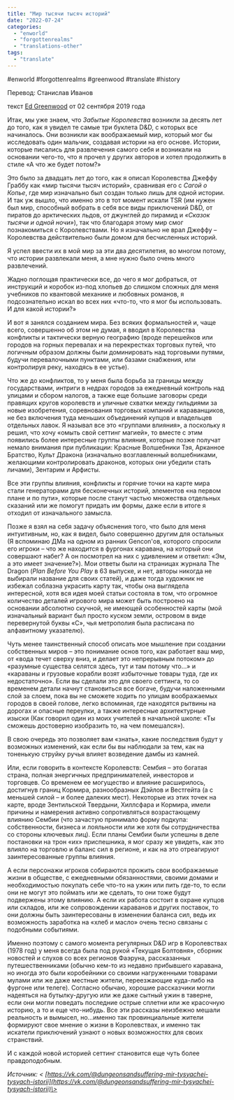 ```yaml
---
title: "Мир тысячи тысяч историй"
date: "2022-07-24"
categories: 
  - "enworld"
  - "forgottenrealms"
  - "translations-other"
tags: 
  - "translate"
---
```


#enworld #forgottenrealms #greenwood #translate #history

Перевод: Станислав Иванов

текст [Ed Greenwood](https://vk.com/away.php?to=https://www.enworld.org/forum/member.php?7010779-Ed-Greenwood&cc_key=) от 02 сентября 2019 года

Итак, мы уже знаем, что _Забытые Королевства_ возникли за десять лет до того, как я увидел те самые три буклета D&D, с которых все начиналось. Они возникли как воображаемый мир, который мог бы исследовать один мальчик, создавая истории на его основе. Истории, которые писались для развлечения самого себя и возникали на основании чего-то, что я прочел у других авторов и хотел продолжить в стиле «А что же будет потом?»

Это было за двадцать лет до того, как я описал Королевства Джеффу Граббу как «мир тысячи тысяч историй», сравнивая его с _Сагой о Копье_, где мир изначально был создан только лишь для одной истории. И так уж вышло, что именно это в тот момент искали TSR (им нужен был мир, способный вобрать в себя все виды приключений D&D, от пиратов до арктических льдов, от джунглей до пирамид и _«Сказок тысячи и одной ночи»_), так что благодаря этому мир смог познакомиться с Королевствами. Но я изначально не врал Джеффу – Королевства действительно были домом для бесчисленных историй.

Я успел ввести их в мой мир за эти два десятилетия, во многом потому, что истории развлекали меня, а мне нужно было очень много развлечений.

Жадно поглощая практически все, до чего я мог добраться, от инструкций и коробок из-под хлопьев до слишком сложных для меня учебников по квантовой механике и любовных романов, я подсознательно искал во всех них «что-то, что я мог бы использовать. И для какой истории?»

И вот я занялся созданием мира. Без всяких формальностей и, чаще всего, совершенно об этом не думая, я вводил в Королевства конфликты и тактически верную географию (вроде перешейков или городов на горных перевалах и на перекрестках торговых путей, что логичным образом должны были доминировать над торговыми путями, будучи перевалочными пунктами, или базами снабжения, или контролируя реку, находясь в ее устье).

Что же до конфликтов, то у меня была борьба за границы между государствами, интриги в недрах городов за ежедневный контроль над улицами и сбором налогов, а также еще большие заговоры среди правящих кругов королевств и уличные схватки между гильдиями за новые изобретения, соревнования торговых компаний и караванщиков, не без включения туда меньших объединений купцов и владельцев отдельных лавок. Я называл все это «группами влияния», а поскольку я решил, что хочу «омыть свой сеттинг магией», то вместе с этим появились более интересные группы влияния, которые позже получат немало внимания при публикации: Красные Волшебники Тэя, Арканное Братство, Культ Дракона (изначально возглавленный волшебниками, желающими контролировать драконов, которых они убедили стать личами), Зентарим и Арфисты.

Все эти группы влияния, конфликты и горячие точки на карте мира стали генераторами для бесконечных историй, элементов «на первом плане и по пути», которые после станут частью множества отдельных сказаний или же помогут придать им формы, даже если в итоге я отходил от изначального замысла.

Позже я взял на себя задачу объяснения того, что было для меня интуитивным, но, как я видел, было совершенно другим для остальных (Я вспоминаю ДМа на одном из ранних Gencon'ов, которого спросили его игроки – что же находится в фургонах каравана, на который они совершают набег? А он посмотрел на них с удивлением и ответил: «Эм, а это имеет значение?»). Мои ответы были на страницах журнала The Dragon (_Plan Before You Play_ в 63 выпуске, и нет, авторы никогда не выбирали название для своих статей), и даже тогда художник не избежал соблазна украсить карту так, чтобы она выглядела интересной, хотя вся идея моей статьи состояла в том, что огромное количество деталей игрового мира может быть построено на основании абсолютно скучной, не имеющей особенностей карты (мой изначальный вариант был просто куском земли, островом в виде перевернутой буквы «С», чья метрополия была расписана по алфавитному указателю).

Чуть менее таинственный способ описать мое мышление при создании собственных миров – это понимание основ того, как работает ваш мир, от «вода течет сверху вниз, и делает это непрерывным потоком» до «разумные существа селятся здесь, тут и там потому что…» и «караваны и грузовые корабли возят избыточные товары туда, где их недостаточно». Если вы сделали это для своего сеттинга, то со временем детали начнут становиться все богаче, будучи наложенными слой за слоем, пока вы не сможете ходить по улицам воображаемых городов в своей голове, легко вспоминая, где находятся рытвины на дорогах и опасные переулки, а также интересные архитектурные изыски (Как говорил один из моих учителей в начальной школе: «Ты сможешь достоверно изобразить то, на чем помешался»).

В свою очередь это позволяет вам «знать», какие последствия будут у возможных изменений, как если бы вы наблюдали за тем, как на тоненькую струйку ручья влияет возведение дамбы из камней.

Или, если говорить в контексте Королевств: Сембия – это богатая страна, полная энергичных предпринимателей, инвесторов и торговцев. Со временем ее могущество и влияние расширилось, достигнув границ Кормира, разнообразных Дэйлов и Вестгейта (а с меньшей силой – и более далеких мест). Некоторые из этих точек на карте, вроде Зентильской Твердыни, Хиллсфара и Кормира, имели причины и намерения активно сопротивляться возрастающему влиянию Сембии (что зачастую принимало форму подкупа: собственности, бизнеса и лояльности или же хотя бы сотрудничества со стороны ключевых лиц). Если планы Сембии были успешны в деле постановки на трон «их» приспешника, я мог сразу же увидеть, как это влияло на торговлю и баланс сил в регионе, и как на это отреагируют заинтересованные группы влияния.

А если персонажи игроков собираются прожить свои воображаемые жизни в обществе, с ежедневными обязанностями, своими домами и необходимостью покупать себе что-то на ужин или пить где-то, то если они не могут это поймать или же сделать, то они тоже будут подвержены этому влиянию. А если их работа состоит в охране купцов или складов, или же сопровождении караванов и других поставок, то они должны быть заинтересованы в изменении баланса сил, ведь их возможность заработка на «хлеб и масло» очень тесно связаны с подобными событиями.

Именно поэтому с самого момента регулярных D&D игр в Королевствах (1978 год) у меня всегда была под рукой «Текущая Болтовня», сборник новостей и слухов со всех регионов Фаэруна, рассказанных путешественниками (обычно кем-то из недавно прибывшего каравана, но иногда это были коробейники со своими нагруженными товарами мулами или же даже местные жители, переезжающие куда-либо на фургоне или телеге). Согласно обычаю, хорошие рассказчики могли надеяться на бутылку-другую или же даже сытный ужин в таверне, если они могли поведать последние острые сплетни или же красочную историю, а то и еще что-нибудь. Все эти рассказы неизбежно мешали реальность и вымысел, но…именно так провинциальные жители формируют свое мнение о жизни в Королевствах, и именно так искатели приключений узнают о новых возможностях для своих странствий.

И с каждой новой историей сеттинг становится еще чуть более правдоподобным. 

_Источник: < [https://vk.com/@dungeonsandsuffering-mir-tysyachei-tysyach-istorii](https://vk.com/@dungeonsandsuffering-mir-tysyachei-tysyach-istorii)\>_
